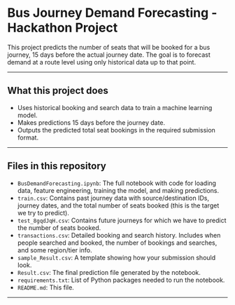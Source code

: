 # Bus Journey Demand Forecasting - Hackathon Project

This project predicts the number of seats that will be booked for a bus journey, 15 days before the actual journey date. The goal is to forecast demand at a route level using only historical data up to that point.

---

## What this project does

- Uses historical booking and search data to train a machine learning model.
- Makes predictions 15 days before the journey date.
- Outputs the predicted total seat bookings in the required submission format.

---

## Files in this repository

- `BusDemandForecasting.ipynb`: The full notebook with code for loading data, feature engineering, training the model, and making predictions.
- `train.csv`: Contains past journey data with source/destination IDs, journey dates, and the total number of seats booked (this is the target we try to predict).
- `test_8gqdJqH.csv`: Contains future journeys for which we have to predict the number of seats booked.
- `transactions.csv`: Detailed booking and search history. Includes when people searched and booked, the number of bookings and searches, and some region/tier info.
- `sample_Result.csv`: A template showing how your submission should look.
- `Result.csv`: The final prediction file generated by the notebook.
- `requirements.txt`: List of Python packages needed to run the notebook.
- `README.md`: This file.

---
